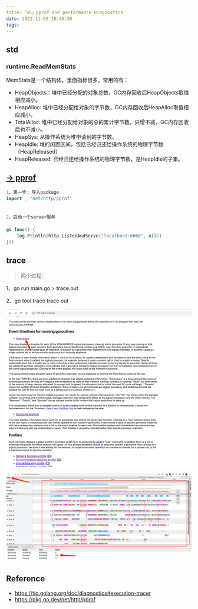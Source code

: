 ```yaml
---
title:「95」pprof and performance Diagnostics
date: 2022-11-09 10:40:30
tags:
---
```



## std

### runtime.ReadMemStats

MemStats是一个结构体，里面指标很多，常用的有：

* HeapObjects：堆中已经分配的对象总数，GC内存回收后HeapObjects取值相应减小。
* HeapAlloc:  堆中已经分配给对象的字节数，GC内存回收后HeapAlloc取值相应减小。
* TotalAlloc:  堆中已经分配给对象的总的累计字节数，只增不减，GC内存回收后也不减小。
* HeapSys: 从操作系统为堆申请到的字节数。
* HeapIdle: 堆的闲置区间，包括已经归还给操作系统的物理字节数（HeapReleased）
* HeapReleased: 已经归还给操作系统的物理字节数，是HeapIdle的子集。


## [→ pprof](https://pkg.go.dev/net/http/pprof)

```go
1、第一步: 导入package
import _ "net/http/pprof"


2、启动一个server服务

go func() {
	log.Println(http.ListenAndServe("localhost:6060", nil))
}()


```

## trace

>两个过程:

1、go run main.go > trace.out

2、go tool trace trace.out

![](https://raw.githubusercontent.com/crab21/Images/master/2022/2022-11-09-23-08-27-596ef9e51dfcd927c4db6e77299077de-20221109230824-78fe3d.png)

![](https://raw.githubusercontent.com/crab21/Images/master/2022/2022-11-09-23-13-40-adac2db909145907b6366dc1192793bf-20221109231337-b00b06.png)

## Reference

* https://tip.golang.org/doc/diagnostics#execution-tracer
* https://pkg.go.dev/net/http/pprof
